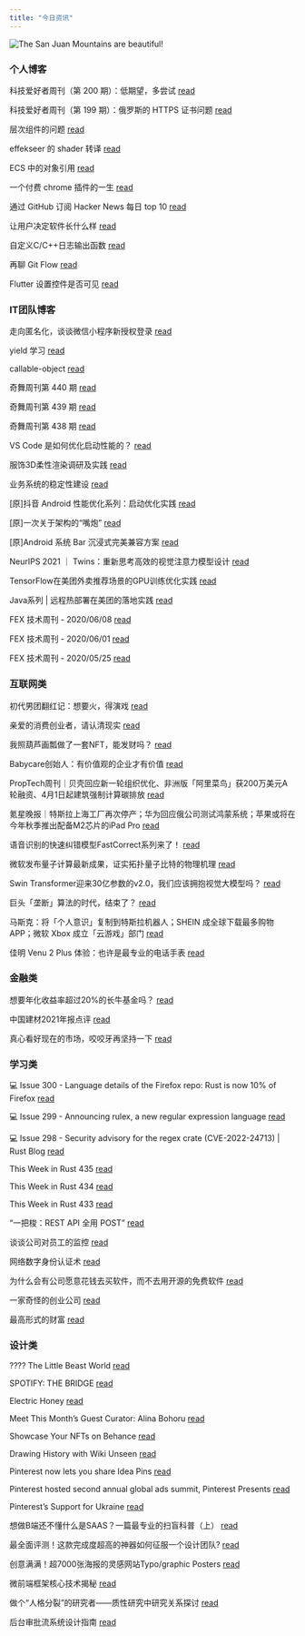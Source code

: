 ```yaml
---
title: "今日资讯"
---
```


![The San Juan Mountains are beautiful!](https://cn.bing.com/th?id=OHR.Kawachi_EN-US0111381625_UHD.jpg "San Juan Mountains")

### 个人博客

   科技爱好者周刊（第 200 期）：低期望，多尝试 [read](http://www.ruanyifeng.com/blog/2022/03/weekly-issue-200.html)

   科技爱好者周刊（第 199 期）：俄罗斯的 HTTPS 证书问题 [read](http://www.ruanyifeng.com/blog/2022/03/weekly-issue-199.html)

   层次组件的问题 [read](https://blog.codingnow.com/2022/03/multiple_components.html)

   effekseer 的 shader 转译 [read](https://blog.codingnow.com/2022/03/effekseer_shader.html)

   ECS 中的对象引用 [read](https://blog.codingnow.com/2022/02/ecs_entity_reference.html)

   一个付费 chrome 插件的一生 [read](https://blog.t9t.io/star-history-2021-01-21/)

   通过 GitHub 订阅 Hacker News 每日 top 10 [read](https://blog.t9t.io/headllines-2020-09-03/)

   让用户决定软件长什么样 [read](https://blog.t9t.io/let-user-design-2020-06-18/)

   自定义C/C++日志输出函数 [read](https://www.kymjs.com/code/2020/08/07/01)

   再聊 Git Flow [read](https://www.kymjs.com/manager/2020/05/29/01)

   Flutter 设置控件是否可见 [read](https://www.kymjs.com/note/2020/03/19/01)

### IT团队博客

   走向匿名化，谈谈微信小程序新授权登录 [read](http://www.alloyteam.com/2021/04/15431/)

   yield 学习 [read](http://www.alloyteam.com/2021/03/15427/)

   callable-object [read](http://www.alloyteam.com/2021/03/callable-object/)

   奇舞周刊第 440 期 [read](https://weekly.75.team/issue440.html)

   奇舞周刊第 439 期 [read](https://weekly.75.team/issue439.html)

   奇舞周刊第 438 期 [read](https://weekly.75.team/issue438.html)

   VS Code 是如何优化启动性能的？ [read](https://fed.taobao.org/blog/taofed/do71ct/wpsf10)

   服饰3D柔性渲染调研及实践 [read](https://fed.taobao.org/blog/taofed/do71ct/fufsgh)

   业务系统的稳定性建设 [read](https://fed.taobao.org/blog/taofed/do71ct/fc3cy0)

   \[原\]抖音 Android 性能优化系列：启动优化实践 [read](https://blog.csdn.net/ByteDanceTech/article/details/123748980)

   \[原\]一次关于架构的“嘴炮” [read](https://blog.csdn.net/ByteDanceTech/article/details/123700599)

   \[原\]Android 系统 Bar 沉浸式完美兼容方案 [read](https://blog.csdn.net/ByteDanceTech/article/details/123540429)

   NeurIPS 2021 ｜ Twins：重新思考高效的视觉注意力模型设计 [read](https://tech.meituan.com/2022/03/24/twins-revisiting-the-design-of-spatial-attention-in-vision-transformers.html)

   TensorFlow在美团外卖推荐场景的GPU训练优化实践 [read](https://tech.meituan.com/2022/03/24/tensorflow-gpu-training-optimization-practice-in-meituan-waimai-recommendation-scenarios.html)

   Java系列 \| 远程热部署在美团的落地实践 [read](https://tech.meituan.com/2022/03/17/java-hotswap-sonic.html)

   FEX 技术周刊 - 2020/06/08 [read](http://fex.baidu.com/blog/2020/06/fex-weekly-08//)

   FEX 技术周刊 - 2020/06/01 [read](http://fex.baidu.com/blog/2020/06/fex-weekly-01//)

   FEX 技术周刊 - 2020/05/25 [read](http://fex.baidu.com/blog/2020/05/fex-weekly-25//)

### 互联网类

   初代男团翻红记：想要火，得演戏 [read](http://www.huxiu.com/article/516801.html?f=wangzhan)

   亲爱的消费创业者，请认清现实 [read](http://www.huxiu.com/article/516945.html?f=wangzhan)

   我照葫芦画瓢做了一套NFT，能发财吗？ [read](http://www.huxiu.com/article/516938.html?f=wangzhan)

   Babycare创始人：有价值观的企业才有价值 [read](https://36kr.com/p/1674318795284487)

   PropTech周刊｜贝壳回应新一轮组织优化、非洲版「阿里菜鸟」获200万美元A轮融资、4月1日起建筑强制计算碳排放 [read](https://36kr.com/p/1674285582196487)

   氪星晚报｜特斯拉上海工厂再次停产；华为回应俄公司测试鸿蒙系统；苹果或将在今年秋季推出配备M2芯片的iPad Pro [read](https://36kr.com/p/1674272092725252)

   语音识别的快速纠错模型FastCorrect系列来了！ [read](https://www.msra.cn/zh-cn/news/features/fastcorrect)

   微软发布量子计算最新成果，证实拓扑量子比特的物理机理 [read](https://www.msra.cn/zh-cn/news/features/azure-quantum)

   Swin Transformer迎来30亿参数的v2.0，我们应该拥抱视觉大模型吗？ [read](https://www.msra.cn/zh-cn/news/features/swin-transformer-v2)

   巨头「垄断」算法的时代，结束了？ [read](http://www.geekpark.net/news/300242)

   马斯克：将「个人意识」复制到特斯拉机器人；SHEIN 成全球下载最多购物 APP；微软 Xbox 成立「云游戏」部门 [read](http://www.geekpark.net/news/300182)

   佳明 Venu 2 Plus 体验：也许是最专业的电话手表 [read](http://www.geekpark.net/news/299977)

### 金融类

   想要年化收益率超过20%的长牛基金吗？ [read](http://xueqiu.com/9896517675/215343255)

   中国建材2021年报点评 [read](http://xueqiu.com/3714977098/215426782)

   真心看好现在的市场，咬咬牙再坚持一下 [read](http://xueqiu.com/8178889628/215433242)

### 学习类

   💻 Issue 300 - Language details of the Firefox repo: Rust is now 10% of Firefox [read](https://rust.libhunt.com/newsletter/300)

   💻 Issue 299 - Announcing rulex, a new regular expression language [read](https://rust.libhunt.com/newsletter/299)

   💻 Issue 298 - Security advisory for the regex crate (CVE-2022-24713) \| Rust Blog [read](https://rust.libhunt.com/newsletter/298)

   This Week in Rust 435 [read](https://this-week-in-rust.org/blog/2022/03/23/this-week-in-rust-435/)

   This Week in Rust 434 [read](https://this-week-in-rust.org/blog/2022/03/16/this-week-in-rust-434/)

   This Week in Rust 433 [read](https://this-week-in-rust.org/blog/2022/03/09/this-week-in-rust-433/)

   “一把梭：REST API 全用 POST” [read](https://coolshell.cn/articles/22173.html)

   谈谈公司对员工的监控 [read](https://coolshell.cn/articles/22157.html)

   网络数字身份认证术 [read](https://coolshell.cn/articles/21708.html)

   为什么会有公司愿意花钱去买软件，而不去用开源的免费软件 [read](https://wanqu.co/p/7581?s=rss)

   一家奇怪的创业公司 [read](https://wanqu.co/p/7580?s=rss)

   最高形式的财富 [read](https://wanqu.co/p/7579?s=rss)

### 设计类

   ???? The Little Beast World [read](https://www.behance.net/gallery/134405749/-The-Little-Beast-World)

   SPOTIFY: THE BRIDGE [read](https://www.behance.net/gallery/140415559/SPOTIFY-THE-BRIDGE)

   Electric Honey [read](https://www.behance.net/gallery/139757741/Electric-Honey)

   Meet This Month’s Guest Curator: Alina Bohoru [read](https://medium.com/behance-blog/meet-this-months-guest-curator-alina-bohoru-a78369a64aa7?source=rss-f5272b7f3182------2)

   Showcase Your NFTs on Behance [read](https://medium.com/behance-blog/showcase-your-nfts-on-behance-2c48386a2336?source=rss-f5272b7f3182------2)

   Drawing History with Wiki Unseen [read](https://medium.com/behance-blog/drawing-history-with-wiki-unseen-5b8e35bfd8a3?source=rss-f5272b7f3182------2)

   Pinterest now lets you share Idea Pins [read](https://newsroom.pinterest.com/en/post/idea-pin-sharing-available)

   Pinterest hosted second annual global ads summit, Pinterest Presents [read](https://newsroom.pinterest.com/en/post/pinterest-hosted-second-annual-global-ads-summit-pinterest-presents)

   Pinterest’s Support for Ukraine [read](https://newsroom.pinterest.com/en/post/pinterests-support-for-ukraine)

   想做B端还不懂什么是SAAS？一篇最专业的扫盲科普（上） [read](https://www.uisdc.com/saas)

   最全面评测！这款完成度超高的神器如何征服一个设计团队? [read](https://www.uisdc.com/jishi-design-5)

   创意满满！超7000张海报的灵感网站Typo/graphic Posters [read](https://www.uisdc.com/typo-graphic-posters)

   微前端框架核心技术揭秘 [read](https://cdc.tencent.com/2022/02/22/micro-frontend-framework/)

   做个“人格分裂”的研究者——质性研究中研究关系探讨 [read](https://cdc.tencent.com/2022/02/16/%e5%81%9a%e4%b8%aa%e4%ba%ba%e6%a0%bc%e5%88%86%e8%a3%82%e7%9a%84%e7%a0%94%e7%a9%b6%e8%80%85-%e8%b4%a8%e6%80%a7%e7%a0%94%e7%a9%b6%e4%b8%ad%e7%a0%94%e7%a9%b6%e5%85%b3/)

   后台审批流系统设计指南 [read](https://cdc.tencent.com/2022/02/08/%e5%90%8e%e5%8f%b0%e5%ae%a1%e6%89%b9%e6%b5%81%e7%b3%bb%e7%bb%9f%e8%ae%be%e8%ae%a1%e6%8c%87%e5%8d%97/)

